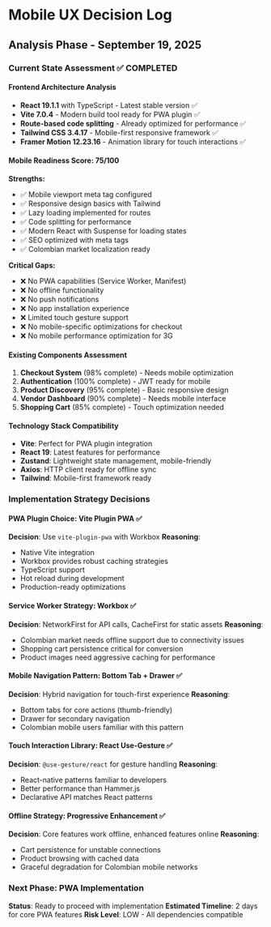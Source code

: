 # Mobile UX Decision Log

## Analysis Phase - September 19, 2025

### Current State Assessment ✅ COMPLETED

#### Frontend Architecture Analysis
- **React 19.1.1** with TypeScript - Latest stable version ✅
- **Vite 7.0.4** - Modern build tool ready for PWA plugin ✅
- **Route-based code splitting** - Already optimized for performance ✅
- **Tailwind CSS 3.4.17** - Mobile-first responsive framework ✅
- **Framer Motion 12.23.16** - Animation library for touch interactions ✅

#### Mobile Readiness Score: 75/100
**Strengths:**
- ✅ Mobile viewport meta tag configured
- ✅ Responsive design basics with Tailwind
- ✅ Lazy loading implemented for routes
- ✅ Code splitting for performance
- ✅ Modern React with Suspense for loading states
- ✅ SEO optimized with meta tags
- ✅ Colombian market localization ready

**Critical Gaps:**
- ❌ No PWA capabilities (Service Worker, Manifest)
- ❌ No offline functionality
- ❌ No push notifications
- ❌ No app installation experience
- ❌ Limited touch gesture support
- ❌ No mobile-specific optimizations for checkout
- ❌ No mobile performance optimization for 3G

#### Existing Components Assessment
1. **Checkout System** (98% complete) - Needs mobile optimization
2. **Authentication** (100% complete) - JWT ready for mobile
3. **Product Discovery** (95% complete) - Basic responsive design
4. **Vendor Dashboard** (90% complete) - Needs mobile interface
5. **Shopping Cart** (85% complete) - Touch optimization needed

#### Technology Stack Compatibility
- **Vite**: Perfect for PWA plugin integration
- **React 19**: Latest features for performance
- **Zustand**: Lightweight state management, mobile-friendly
- **Axios**: HTTP client ready for offline sync
- **Tailwind**: Mobile-first framework ready

### Implementation Strategy Decisions

#### PWA Plugin Choice: Vite Plugin PWA ✅
**Decision**: Use `vite-plugin-pwa` with Workbox
**Reasoning**:
- Native Vite integration
- Workbox provides robust caching strategies
- TypeScript support
- Hot reload during development
- Production-ready optimizations

#### Service Worker Strategy: Workbox ✅
**Decision**: NetworkFirst for API calls, CacheFirst for static assets
**Reasoning**:
- Colombian market needs offline support due to connectivity issues
- Shopping cart persistence critical for conversion
- Product images need aggressive caching for performance

#### Mobile Navigation Pattern: Bottom Tab + Drawer ✅
**Decision**: Hybrid navigation for touch-first experience
**Reasoning**:
- Bottom tabs for core actions (thumb-friendly)
- Drawer for secondary navigation
- Colombian mobile users familiar with this pattern

#### Touch Interaction Library: React Use-Gesture ✅
**Decision**: `@use-gesture/react` for gesture handling
**Reasoning**:
- React-native patterns familiar to developers
- Better performance than Hammer.js
- Declarative API matches React patterns

#### Offline Strategy: Progressive Enhancement ✅
**Decision**: Core features work offline, enhanced features online
**Reasoning**:
- Cart persistence for unstable connections
- Product browsing with cached data
- Graceful degradation for Colombian mobile networks

### Next Phase: PWA Implementation
**Status**: Ready to proceed with implementation
**Estimated Timeline**: 2 days for core PWA features
**Risk Level**: LOW - All dependencies compatible